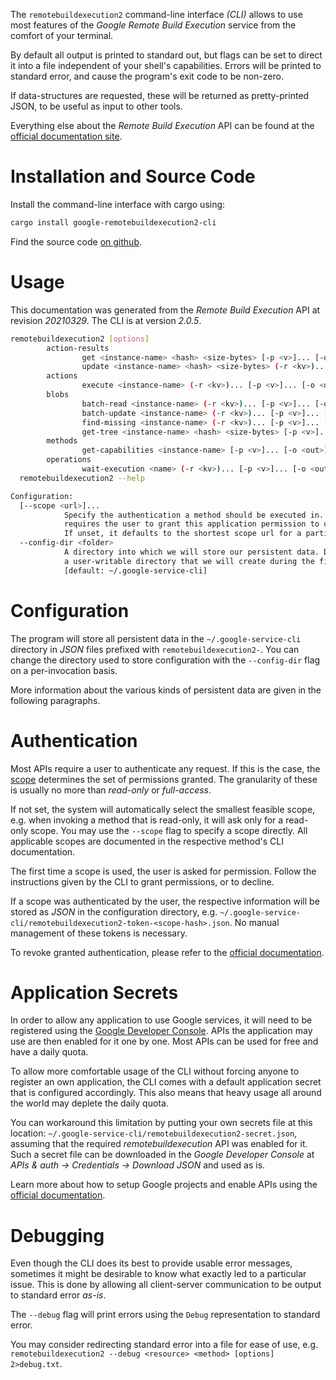 <!---
DO NOT EDIT !
This file was generated automatically from 'src/mako/cli/README.md.mako'
DO NOT EDIT !
-->
The `remotebuildexecution2` command-line interface *(CLI)* allows to use most features of the *Google Remote Build Execution* service from the comfort of your terminal.

By default all output is printed to standard out, but flags can be set to direct it into a file independent of your shell's
capabilities. Errors will be printed to standard error, and cause the program's exit code to be non-zero.

If data-structures are requested, these will be returned as pretty-printed JSON, to be useful as input to other tools.

Everything else about the *Remote Build Execution* API can be found at the
[official documentation site](https://cloud.google.com/remote-build-execution/docs/).

# Installation and Source Code

Install the command-line interface with cargo using:

```bash
cargo install google-remotebuildexecution2-cli
```

Find the source code [on github](https://github.com/Byron/google-apis-rs/tree/main/gen/remotebuildexecution2-cli).

# Usage

This documentation was generated from the *Remote Build Execution* API at revision *20210329*. The CLI is at version *2.0.5*.

```bash
remotebuildexecution2 [options]
        action-results
                get <instance-name> <hash> <size-bytes> [-p <v>]... [-o <out>]
                update <instance-name> <hash> <size-bytes> (-r <kv>)... [-p <v>]... [-o <out>]
        actions
                execute <instance-name> (-r <kv>)... [-p <v>]... [-o <out>]
        blobs
                batch-read <instance-name> (-r <kv>)... [-p <v>]... [-o <out>]
                batch-update <instance-name> (-r <kv>)... [-p <v>]... [-o <out>]
                find-missing <instance-name> (-r <kv>)... [-p <v>]... [-o <out>]
                get-tree <instance-name> <hash> <size-bytes> [-p <v>]... [-o <out>]
        methods
                get-capabilities <instance-name> [-p <v>]... [-o <out>]
        operations
                wait-execution <name> (-r <kv>)... [-p <v>]... [-o <out>]
  remotebuildexecution2 --help

Configuration:
  [--scope <url>]...
            Specify the authentication a method should be executed in. Each scope
            requires the user to grant this application permission to use it.
            If unset, it defaults to the shortest scope url for a particular method.
  --config-dir <folder>
            A directory into which we will store our persistent data. Defaults to
            a user-writable directory that we will create during the first invocation.
            [default: ~/.google-service-cli]

```

# Configuration

The program will store all persistent data in the `~/.google-service-cli` directory in *JSON* files prefixed with `remotebuildexecution2-`.  You can change the directory used to store configuration with the `--config-dir` flag on a per-invocation basis.

More information about the various kinds of persistent data are given in the following paragraphs.

# Authentication

Most APIs require a user to authenticate any request. If this is the case, the [scope][scopes] determines the 
set of permissions granted. The granularity of these is usually no more than *read-only* or *full-access*.

If not set, the system will automatically select the smallest feasible scope, e.g. when invoking a
method that is read-only, it will ask only for a read-only scope. 
You may use the `--scope` flag to specify a scope directly. 
All applicable scopes are documented in the respective method's CLI documentation.

The first time a scope is used, the user is asked for permission. Follow the instructions given 
by the CLI to grant permissions, or to decline.

If a scope was authenticated by the user, the respective information will be stored as *JSON* in the configuration
directory, e.g. `~/.google-service-cli/remotebuildexecution2-token-<scope-hash>.json`. No manual management of these tokens
is necessary.

To revoke granted authentication, please refer to the [official documentation][revoke-access].

# Application Secrets

In order to allow any application to use Google services, it will need to be registered using the 
[Google Developer Console][google-dev-console]. APIs the application may use are then enabled for it
one by one. Most APIs can be used for free and have a daily quota.

To allow more comfortable usage of the CLI without forcing anyone to register an own application, the CLI
comes with a default application secret that is configured accordingly. This also means that heavy usage
all around the world may deplete the daily quota.

You can workaround this limitation by putting your own secrets file at this location: 
`~/.google-service-cli/remotebuildexecution2-secret.json`, assuming that the required *remotebuildexecution* API 
was enabled for it. Such a secret file can be downloaded in the *Google Developer Console* at 
*APIs & auth -> Credentials -> Download JSON* and used as is.

Learn more about how to setup Google projects and enable APIs using the [official documentation][google-project-new].


# Debugging

Even though the CLI does its best to provide usable error messages, sometimes it might be desirable to know
what exactly led to a particular issue. This is done by allowing all client-server communication to be 
output to standard error *as-is*.

The `--debug` flag will print errors using the `Debug` representation to standard error.

You may consider redirecting standard error into a file for ease of use, e.g. `remotebuildexecution2 --debug <resource> <method> [options] 2>debug.txt`.


[scopes]: https://developers.google.com/+/api/oauth#scopes
[revoke-access]: http://webapps.stackexchange.com/a/30849
[google-dev-console]: https://console.developers.google.com/
[google-project-new]: https://developers.google.com/console/help/new/